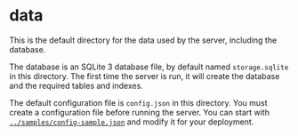 data
====
This is the default directory for the data used by the server, including the
database.

The database is an SQLite 3 database file, by default named `storage.sqlite`
in this directory.  The first time the server is run, it will create the
database and the required tables and indexes.

The default configuration file is `config.json` in this directory. You must
create a configuration file before running the server. You can start with
[`../samples/config-sample.json`](../samples/config-sample.json) and modify
it for your deployment.
